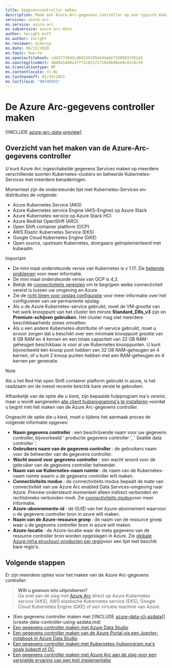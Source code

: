 ```yaml
---
title: Gegevenscontroller maken
description: Maak een Azure-Arc-gegevens controller op een typisch Kubernetes-cluster met meerdere knoop punten dat u al hebt geïmplementeerd.
services: azure-arc
ms.service: azure-arc
ms.subservice: azure-arc-data
author: twright-msft
ms.author: twright
ms.reviewer: mikeray
ms.date: 09/22/2020
ms.topic: how-to
ms.openlocfilehash: cd41f740d3cdb8130199a5dda6e73209637d5142
ms.sourcegitcommit: 4d48a54d0a3f772c01171719a9b80ee9c41c0c5d
ms.translationtype: MT
ms.contentlocale: nl-NL
ms.lasthandoff: 01/24/2021
ms.locfileid: "98745931"
---
```

# <a name="create-the-azure-arc-data-controller"></a>De Azure Arc-gegevens controller maken

[!INCLUDE [azure-arc-data-preview](../../../includes/azure-arc-data-preview.md)]

## <a name="overview-of-creating-the-azure-arc-data-controller"></a>Overzicht van het maken van de Azure-Arc-gegevens controller

U kunt Azure Arc ingeschakelde gegevens Services maken op meerdere verschillende soorten Kubernetes-clusters en beheerde Kubernetes-Services met meerdere benaderingen.

Momenteel zijn de ondersteunde lijst met Kubernetes-Services en-distributies de volgende:

- Azure Kubernetes Service (AKS)
- Azure Kubernetes service Engine (AKS-Engine) op Azure Stack
- Azure Kubernetes-service op Azure Stack HCI
- Azure RedHat OpenShift (ARO)
- Open Shift container platform (OCP)
- AWS Elastic Kubernetes Service (EKS)
- Google Cloud Kubernetes Engine (GKE)
- Open source, upstream Kubernetes, doorgaans geïmplementeerd met kubeadm

> [!IMPORTANT]
> * De mini maal ondersteunde versie van Kubernetes is v 1.17. Zie [bekende problemen](./release-notes.md#known-issues) voor meer informatie. 
> * De mini maal ondersteunde versie van OCP is 4,3.
> * Bekijk de [connectiviteits vereisten](connectivity.md) om te begrijpen welke connectiviteit vereist is tussen uw omgeving en Azure.
> * Zie de [richt lijnen voor opslag configuratie](storage-configuration.md) voor meer informatie over het configureren van uw permanente opslag.
> * Als u de Azure Kubernetes-service gebruikt, moet de VM-grootte van het werk knooppunt van het cluster ten minste **Standard_D8s_v3** zijn en **Premium-schijven gebruiken.** Het cluster mag niet meerdere beschikbaarheids zones omvatten. 
> * Als u een andere Kubernetes-distributie of-service gebruikt, moet u ervoor zorgen dat u beschikt over een minimale knooppunt grootte van 8 GB RAM en 4 kernen en een totale capaciteit van 32 GB RAM-geheugen beschikbaar is voor al uw Kubernetes knooppunten. U kunt bijvoorbeeld één knoop punt hebben van 32 GB RAM-geheugen en 4 kernen, of u kunt 2 knoop punten hebben met een RAM-geheugen en 4 kernen per generatie.

> [!NOTE]
> Als u het Red Hat open Shift container platform gebruikt in azure, is het raadzaam om de meest recente beschik bare versie te gebruiken.

Afhankelijk van de optie die u kiest, zijn bepaalde hulpprogram ma's _vereist_, maar u wordt aangeraden [alle client hulpprogramma's te installeren](./install-client-tools.md) voordat u begint met het maken van de Azure Arc-gegevens controller.

Ongeacht de optie die u kiest, moet u tijdens het aanmaak proces de volgende informatie opgeven:

- **Naam gegevens controller** : een beschrijvende naam voor uw gegevens controller, bijvoorbeeld ' productie gegevens controller ', ' Seattle data controller '.
- **Gebruikers naam van de gegevens controller** : de gebruikers naam voor de beheerder van de gegevens controller.
- **Wacht woord voor gegevens controller** : een wacht woord voor de gebruiker van de gegevens controller beheerder.
- **Naam van uw Kubernetes-naam ruimte** : de naam van de Kubernetes-naam ruimte waarin u de gegevens controller wilt maken.
- **Connectiviteits modus** : de connectiviteits modus bepaalt de mate van connectiviteit van uw Azure Arc enabled Data Services-omgeving naar Azure. Preview ondersteunt momenteel alleen indirect verbonden en rechtstreeks verbonden modi.  Zie [connectiviteits modus](./connectivity.md)voor meer informatie. 
- **Azure-abonnements-id** : de GUID van het Azure-abonnement waarvoor u de gegevens controller bron in azure wilt maken.
- **Naam van de Azure-resource groep** : de naam van de resource groep waar u de gegevens controller bron in azure wilt maken.
- **Azure-locatie** : de Azure-locatie waar de meta gegevens van de resource controller bron worden opgeslagen in Azure. Zie [globale Azure-infra structuur/-producten per regio](https://azure.microsoft.com/global-infrastructure/services/?products=azure-arc)voor een lijst met beschik bare regio's.

## <a name="next-steps"></a>Volgende stappen

Er zijn meerdere opties voor het maken van de Azure Arc-gegevens controller:

> **Wilt u gewoon iets uitproberen?**  
> Ga snel aan de slag met [Azure Arc](https://azurearcjumpstart.io/azure_arc_jumpstart/azure_arc_data/) direct op Azure Kubernetes service (AKS), AWS elastische Kubernetes service (EKS), Google Cloud Kubernetes Engine (GKE) of een virtuele machine van Azure.
> 
- [Een gegevens controller maken met [!INCLUDE [azure-data-cli-azdata](../../../includes/azure-data-cli-azdata.md)]](create-data-controller-using-azdata.md)
- [Een gegevens controller maken met Azure Data Studio](create-data-controller-azure-data-studio.md)
- [Een gegevens controller maken van de Azure Portal via een Jupyter-notebook in Azure Data Studio](create-data-controller-resource-in-azure-portal.md)
- [Een gegevens controller maken met Kubernetes-hulpprogram ma's zoals kubectl of OC](create-data-controller-using-kubernetes-native-tools.md)
- [Een gegevens controller maken met Azure Arc aan de slag voor een versnelde ervaring van een test implementatie](https://azurearcjumpstart.io/azure_arc_jumpstart/azure_arc_data/)
